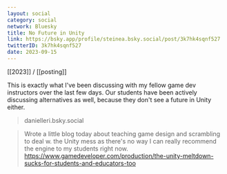 ```yaml
---
layout: social
category: social
network: Bluesky
title: No Future in Unity
link: https://bsky.app/profile/steinea.bsky.social/post/3k7hk4sqnf527
twitterID: 3k7hk4sqnf527
date: 2023-09-15
---
```


[[2023]] / [[posting]]

This is exactly what I've been discussing with my fellow game dev instructors over the last few days. Our students have been actively discussing alternatives as well, because they don't see a future in Unity either.

> danielleri.bsky.social

> Wrote a little blog today about teaching game design and scrambling to deal w. the Unity mess as there's no way I can really recommend the engine to my students right now. <https://www.gamedeveloper.com/production/the-unity-meltdown-sucks-for-students-and-educators-too>
